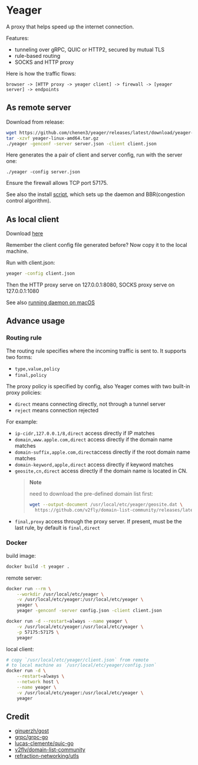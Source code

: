 # Yeager

A proxy that helps speed up the internet connection.

Features:
- tunneling over gRPC, QUIC or HTTP2, secured by mutual TLS
- rule-based routing
- SOCKS and HTTP proxy

Here is how the traffic flows:

```
browser -> [HTTP proxy -> yeager client] -> firewall -> [yeager server] -> endpoints
```

## As remote server

Download from release:
```sh
wget https://github.com/chenen3/yeager/releases/latest/download/yeager-linux-amd64.tar.gz
tar -xzvf yeager-linux-amd64.tar.gz
./yeager -genconf -server server.json -client client.json
```

Here generates the a pair of client and server config, run with the server one:
```
./yeager -config server.json
```

Ensure the firewall allows TCP port 57175.

See also the install [script](https://raw.githubusercontent.com/chenen3/yeager/master/install.sh), 
which sets up the daemon and BBR(congestion control algorithm).

## As local client

Download [here](https://github.com/chenen3/yeager/releases/latest)

Remember the client config file generated before? Now copy it to the local machine.

Run with client.json:
```sh
yeager -config client.json
```

Then the HTTP proxy serve on 127.0.0.1:8080, SOCKS proxy serve on 127.0.0.1:1080

See also [running daemon on macOS](TODO)

<!-- TODO: move to wiki page -->
## Advance usage
### Routing rule

The routing rule specifies where the incoming traffic is sent to. It supports two forms:
- `type,value,policy`
- `final,policy`

The proxy policy is specified by config, also Yeager comes with two built-in proxy policies:

- `direct` means connecting directly, not through a tunnel server
- `reject` means connection rejected

For example:

- `ip-cidr,127.0.0.1/8,direct` access directly if IP matches
- `domain,www.apple.com,direct` access directly if the domain name matches
- `domain-suffix,apple.com,direct`access directly if the root domain name matches
- `domain-keyword,apple,direct` access directly if keyword matches
- `geosite,cn,direct` access directly if the domain name is located in CN.
    > **Note** 
    >
    > need to download the pre-defined domain list first:
    > ```sh
    > wget --output-document /usr/local/etc/yeager/geosite.dat \
    >   https://github.com/v2fly/domain-list-community/releases/latest/download/dlc.dat
    > ```
- `final,proxy` access through the proxy server. If present, must be the last rule, by default is `final,direct`

### Docker

build image:

```sh
docker build -t yeager .
```

remote server:

```sh
docker run --rm \
    --workdir /usr/local/etc/yeager \
    -v /usr/local/etc/yeager:/usr/local/etc/yeager \
    yeager \
    yeager -genconf -server config.json -client client.json

docker run -d --restart=always --name yeager \
    -v /usr/local/etc/yeager:/usr/local/etc/yeager \
    -p 57175:57175 \
    yeager
```

local client:

```sh
# copy `/usr/local/etc/yeager/client.json` from remote 
# to local machine as `/usr/local/etc/yeager/config.json`
docker run -d \
    --restart=always \
    --network host \
    --name yeager \
    -v /usr/local/etc/yeager:/usr/local/etc/yeager \
    yeager
```

## Credit

- [ginuerzh/gost](https://github.com/ginuerzh/gost)
- [grpc/grpc-go](https://github.com/grpc/grpc-go)
- [lucas-clemente/quic-go](https://github.com/lucas-clemente/quic-go)
- [v2fly/domain-list-community](https://github.com/v2fly/domain-list-community)
- [refraction-networking/utls](https://github.com/refraction-networking/utls)
